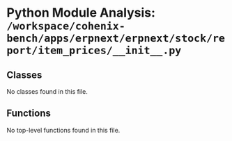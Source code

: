 # Python Module Analysis: `/workspace/cohenix-bench/apps/erpnext/erpnext/stock/report/item_prices/__init__.py`

## Classes

No classes found in this file.


## Functions

No top-level functions found in this file.
